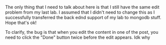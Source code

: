The only thing that I need to talk about here is that I still have the same edit problem from my last lab. I assumed that I didn't need to change this as I successfully transferred the back ednd support of my lab to mongodb stuff. Hope that's ok!

To clarify, the bug is that when you edit the content in one of the post, you need to click the "Done" button twice before the edit appears. Idk why
